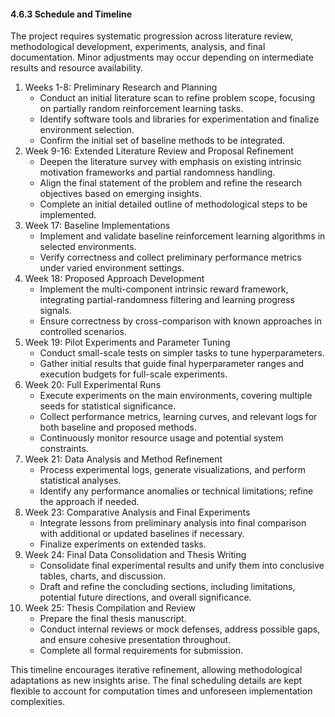#### 4.6.3 Schedule and Timeline

The project requires systematic progression across literature review, methodological development, experiments, analysis, and final documentation. Minor adjustments may occur depending on intermediate results and resource availability.

1. Weeks 1-8: Preliminary Research and Planning
   - Conduct an initial literature scan to refine problem scope, focusing on partially random reinforcement learning tasks.
   - Identify software tools and libraries for experimentation and finalize environment selection.
   - Confirm the initial set of baseline methods to be integrated.
2. Week 9-16: Extended Literature Review and Proposal Refinement
   - Deepen the literature survey with emphasis on existing intrinsic motivation frameworks and partial randomness handling.
   - Align the final statement of the problem and refine the research objectives based on emerging insights.
   - Complete an initial detailed outline of methodological steps to be implemented.
3. Week 17: Baseline Implementations
   - Implement and validate baseline reinforcement learning algorithms in selected environments.
   - Verify correctness and collect preliminary performance metrics under varied environment settings.
4. Week 18: Proposed Approach Development
   - Implement the multi-component intrinsic reward framework, integrating partial-randomness filtering and learning progress signals.
   - Ensure correctness by cross-comparison with known approaches in controlled scenarios.
5. Week 19: Pilot Experiments and Parameter Tuning
   - Conduct small-scale tests on simpler tasks to tune hyperparameters.
   - Gather initial results that guide final hyperparameter ranges and execution budgets for full-scale experiments.
6. Week 20: Full Experimental Runs
   - Execute experiments on the main environments, covering multiple seeds for statistical significance.
   - Collect performance metrics, learning curves, and relevant logs for both baseline and proposed methods.
   - Continuously monitor resource usage and potential system constraints.
7. Week 21: Data Analysis and Method Refinement
   - Process experimental logs, generate visualizations, and perform statistical analyses.
   - Identify any performance anomalies or technical limitations; refine the approach if needed.
8. Week 23: Comparative Analysis and Final Experiments
   - Integrate lessons from preliminary analysis into final comparison with additional or updated baselines if necessary.
   - Finalize experiments on extended tasks.
9. Week 24: Final Data Consolidation and Thesis Writing
   - Consolidate final experimental results and unify them into conclusive tables, charts, and discussion.
   - Draft and refine the concluding sections, including limitations, potential future directions, and overall significance.
10. Week 25: Thesis Compilation and Review
    - Prepare the final thesis manuscript.
    - Conduct internal reviews or mock defenses, address possible gaps, and ensure cohesive presentation throughout.
    - Complete all formal requirements for submission.

This timeline encourages iterative refinement, allowing methodological adaptations as new insights arise. The final scheduling details are kept flexible to account for computation times and unforeseen implementation complexities.
